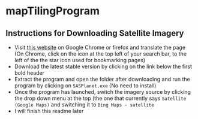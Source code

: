 # mapTilingProgram


## Instructions for Downloading Satellite Imagery
* Visit [this website](http://www.sasgis.org/download/) on Google Chrome or firefox and translate the page (On Chrome, click on the icon at the top left of your search bar, to the left of the the star icon used for bookmarking pages)
* Download the latest stable version by clicking on the link below the first bold header
* Extract the program and open the folder after downloading and run the program by clicking on `SASPlanet.exe` (No need to install)
* Once the program has launched, switch the imagery source by clicking the drop down menu at the top (the one that currently says `Satellite (Google Maps)` and switching it to `Bing Maps - satellite`
* I will finish this readme later
